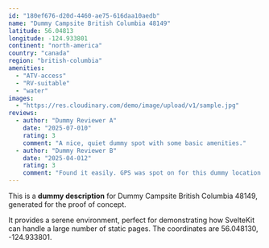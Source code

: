 ```yaml
---
id: "180ef676-d20d-4460-ae75-616daa10aedb"
name: "Dummy Campsite British Columbia 48149"
latitude: 56.04813
longitude: -124.933801
continent: "north-america"
country: "canada"
region: "british-columbia"
amenities:
  - "ATV-access"
  - "RV-suitable"
  - "water"
images:
  - "https://res.cloudinary.com/demo/image/upload/v1/sample.jpg"
reviews:
  - author: "Dummy Reviewer A"
    date: "2025-07-010"
    rating: 3
    comment: "A nice, quiet dummy spot with some basic amenities."
  - author: "Dummy Reviewer B"
    date: "2025-04-012"
    rating: 3
    comment: "Found it easily. GPS was spot on for this dummy location."
---
```


This is a **dummy description** for Dummy Campsite British Columbia 48149, generated for the proof of concept.

It provides a serene environment, perfect for demonstrating how SvelteKit can handle a large number of static pages. The coordinates are 56.048130, -124.933801.
